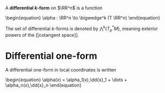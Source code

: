 A **differential $k$-form** on $\RR^n$ is a function

\begin{equation}
\alpha : \RR^n \to \bigwedge^k (T \RR^n)
\end{equation}



The set of differential $k$-forms is denoted by $\bigwedge^k (T_p^* M)$, meaning exterior powers of the [[cotangent space]].

# Differential one-form

A differential one-form in local coordinates is written

\begin{equation}
\alpha(x) = \alpha_1(x)\,\dd{x}_1 + \dots + \alpha_n(x)\,\dd{x}_n
\end{equation}